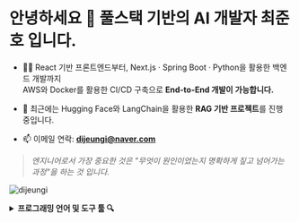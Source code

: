 <h1 align="left">안녕하세요 👀 풀스택 기반의 AI 개발자 최준호 입니다.</h1>

- 👨‍💻 React 기반 프론트엔드부터, Next.js · Spring Boot · Python을 활용한 백엔드 개발까지  
  AWS와 Docker를 활용한 CI/CD 구축으로 **End-to-End 개발이 가능합니다.**

- 🧠 최근에는 Hugging Face와 LangChain을 활용한 **RAG 기반 프로젝트**를 진행 중입니다.

- 📫 이메일 연락: **dijeungi@naver.com**

> *엔지니어로서 가장 중요한 것은 "무엇이 원인이었는지 명확하게 짚고 넘어가는 과정"을 하는 것 입니다.*

<p align="left">
  <img src="https://komarev.com/ghpvc/?username=dijeungi&label=Profile%20views&color=0e75b6&style=flat" alt="dijeungi" />
</p>

<details>
<summary><b>프로그래밍 언어 및 도구 툴 🔍</b></summary><br>

<img align="left" src="https://raw.githubusercontent.com/dijeungi/dijeungi/main/img/React.png" height="30px" style="padding-right: 10px"/>
<img align="left" src="https://raw.githubusercontent.com/dijeungi/dijeungi/main/img/Next.js.png" height="30px" style="padding-right: 10px"/>
<img align="left" src="https://raw.githubusercontent.com/dijeungi/dijeungi/main/img/Javascript.png" height="30px" style="padding-right: 10px"/>
<img align="left" src="https://raw.githubusercontent.com/dijeungi/dijeungi/main/img/Redux.png" height="30px" style="padding-right: 10px"/>
<img align="left" src="https://raw.githubusercontent.com/dijeungi/dijeungi/main/img/Zustand1.png" height="30px" style="padding-right: 10px"/>

<img align="left" src="https://raw.githubusercontent.com/dijeungi/dijeungi/main/img/Java.png" height="30px" style="padding-right: 10px"/>
<img align="left" src="https://raw.githubusercontent.com/dijeungi/dijeungi/main/img/SpringBoot.png" height="30px" style="padding-right: 10px"/>
<img align="left" src="https://raw.githubusercontent.com/dijeungi/dijeungi/main/img/Python.png" height="30px" style="padding-right: 10px"/>

<img align="left" src="https://raw.githubusercontent.com/dijeungi/dijeungi/main/img/Cuda.png" height="30px" style="padding-right: 10px"/>
<img align="left" src="https://raw.githubusercontent.com/dijeungi/dijeungi/main/img/PyTorch.png" height="30px" style="padding-right: 10px"/>
<img align="left" src="https://raw.githubusercontent.com/dijeungi/dijeungi/main/img/WebSocket.png" height="30px" style="padding-right: 10px"/>
<img align="left" src="https://raw.githubusercontent.com/dijeungi/dijeungi/main/img/LangChain2.png" height="30px" style="padding-right: 10px"/>

<img align="left" src="https://raw.githubusercontent.com/dijeungi/dijeungi/main/img/AWS.png" height="30px" style="padding-right: 10px"/>
<img align="left" src="https://raw.githubusercontent.com/dijeungi/dijeungi/main/img/Docker.png" height="30px" style="padding-right: 10px"/>
<img align="left" src="https://raw.githubusercontent.com/dijeungi/dijeungi/main/img/GithubActions.png" height="30px" style="padding-right: 10px"/>
<img align="left" src="https://raw.githubusercontent.com/dijeungi/dijeungi/main/img/CloudFlare.png" height="30px" style="padding-right: 10px"/>

<img align="left" src="https://raw.githubusercontent.com/dijeungi/dijeungi/main/img/MySQL.png" height="30px" style="padding-right: 10px"/>
<img align="left" src="https://raw.githubusercontent.com/dijeungi/dijeungi/main/img/PostgreSQL.png" height="30px" style="padding-right: 10px"/>
<img align="left" src="https://raw.githubusercontent.com/dijeungi/dijeungi/main/img/Redis1.png" height="30px" style="padding-right: 10px"/>

</details>


